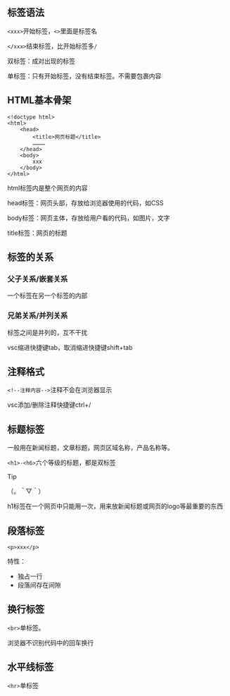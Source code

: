 ## 标签语法

`<xxx>`开始标签，`<>`里面是标签名

`</xxx>`结束标签，比开始标签多`/`



双标签：成对出现的标签

单标签：只有开始标签，没有结束标签。不需要包裹内容

## HTML基本骨架

```
<!doctype html>
<html>
	<head>
		<title>网页标题</title>
		…………
	</head>
	<body>
		xxx
	</body>
</html>
```

html标签内是整个网页的内容

head标签：网页头部，存放给浏览器使用的代码，如CSS

body标签：网页主体，存放给用户看的代码，如图片，文字

title标签：网页的标题

## 标签的关系

### 父子关系/嵌套关系

一个标签在另一个标签的内部

### 兄弟关系/并列关系

标签之间是并列的，互不干扰

vsc缩进快捷键tab，取消缩进快捷键shift+tab

## 注释格式

`<!--注释内容-->`注释不会在浏览器显示

vsc添加/删除注释快捷键ctrl+/

## 标题标签

一般用在新闻标题，文章标题，网页区域名称，产品名称等。

`<h1>-<h6>`六个等级的标题，都是双标签

> [!TIP]
>
> （。＾▽＾）
>
> h1标签在一个网页中只能用一次，用来放新闻标题或网页的logo等最重要的东西

## 段落标签

`<p>xxx</p>`

特性：

- 独占一行
- 段落间存在间隙

## 换行标签

`<br>`单标签。

浏览器不识别代码中的回车换行

## 水平线标签

`<hr>`单标签